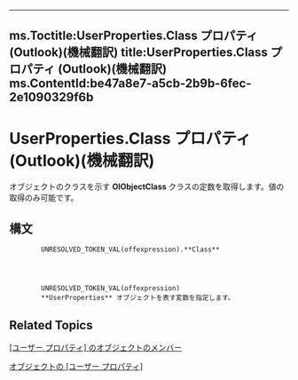 

---
ms.Toctitle:UserProperties.Class プロパティ (Outlook)(機械翻訳)
title:UserProperties.Class プロパティ (Outlook)(機械翻訳)
ms.ContentId:be47a8e7-a5cb-2b9b-6fec-2e1090329f6b
---
# UserProperties.Class プロパティ (Outlook)(機械翻訳)




オブジェクトのクラスを示す **OlObjectClass** クラスの定数を取得します。値の取得のみ可能です。

## 構文

            UNRESOLVED_TOKEN_VAL(offexpression).**Class**




            UNRESOLVED_TOKEN_VAL(offexpression)
            **UserProperties** オブジェクトを表す変数を指定します。



## Related Topics

[[ユーザー プロパティ] のオブジェクトのメンバー](b71f8a0b-3951-cfb0-89f2-df8851f3993d.md)

[オブジェクトの [ユーザー プロパティ]](20b49c86-d74f-9bda-382c-559af278c148.md)




